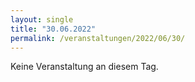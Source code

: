 ```yaml
---
layout: single
title: "30.06.2022"
permalink: /veranstaltungen/2022/06/30/
---
```


Keine Veranstaltung an diesem Tag.
